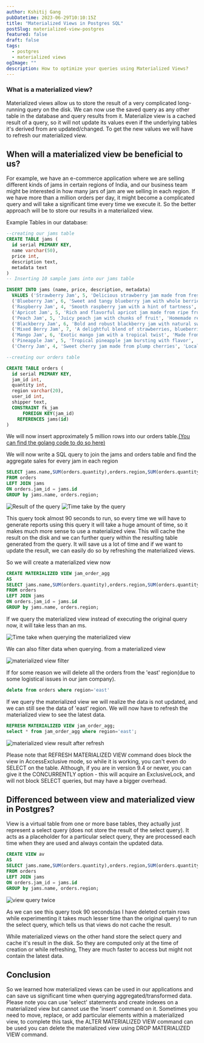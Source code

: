 ```yaml
---
author: Kshitij Gang
pubDatetime: 2023-06-29T10:10:15Z
title: "Materialized Views in Postgres SQL"
postSlug: materialized-view-postgres
featured: false
draft: false
tags:
  - postgres
  - materialized views
ogImage: ""
description: How to optimize your queries using Materialized Views?
---
```


### What is a materialized view?

Materialized views allow us to store the result of a very complicated long-running query on the disk. We can now use the saved query as any other table in the database and query results from it. Materialize view is a cached result of a query, so it will not update its values even if the underlying tables it's derived from are updated/changed. To get the new values we will have to refresh our materialized view.

## When will a materialized view be beneficial to us?

For example, we have an e-commerce application where we are selling different kinds of jams in certain regions of India, and our business team might be interested in how many jars of jam are we selling in each region. If we have more than a million orders per day, it might become a complicated query and will take a significant time every time we execute it. So the better approach will be to store our results in a materialized view.

Example Tables in our database:

```sql
--creating our jams table
CREATE TABLE jams (
  id serial PRIMARY KEY,
  name varchar(50),
  price int,
  description text,
  metadata text
)
-- Inserting 10 sample jams into our jams table

INSERT INTO jams (name, price, description, metadata)
  VALUES ('Strawberry Jam', 5, 'Delicious strawberry jam made from fresh berries', 'Organic, no preservatives'),
  ('Blueberry Jam', 6, 'Sweet and tangy blueberry jam with whole berries', 'Locally sourced ingredients'),
  ('Raspberry Jam', 4, 'Smooth raspberry jam with a hint of tartness', 'Made from hand-picked raspberries'),
  ('Apricot Jam', 5, 'Rich and flavorful apricot jam made from ripe fruits', 'Naturally sweetened'),
  ('Peach Jam', 5, 'Juicy peach jam with chunks of fruit', 'Homemade recipe'),
  ('Blackberry Jam', 6, 'Bold and robust blackberry jam with natural sweetness', 'Handcrafted in small batches'),
  ('Mixed Berry Jam', 7, 'A delightful blend of strawberries, blueberries, and raspberries', 'No artificial colors or flavors'),
  ('Mango Jam', 6, 'Exotic mango jam with a tropical twist', 'Made from sun-ripened mangoes'),
  ('Pineapple Jam', 5, 'Tropical pineapple jam bursting with flavor', 'Perfect for spreading on toast'),
  ('Cherry Jam', 4, 'Sweet cherry jam made from plump cherries', 'Locally sourced and freshly made');

```

```sql
--creating our orders table

CREATE TABLE orders (
  id serial PRIMARY KEY,
  jam_id int,
  quantity int,
  region varchar(20),
  user_id int,
  shipper text,
  CONSTRAINT fk_jam
      FOREIGN KEY(jam_id)
    REFERENCES jams(id)
)

```

We will now insert approximately 5 million rows into our orders table.[(You can find the golang code to do so here)](https://github.com/ThunderGod77/blog-code/tree/main/mt-view)

We will now write a SQL query to join the jams and orders table and find the aggregate sales for every jam in each region

```sql
SELECT jams.name,SUM(orders.quantity),orders.region,SUM(orders.quantity*jams.price)
FROM orders
LEFT JOIN jams
ON orders.jam_id = jams.id
GROUP by jams.name, orders.region;
```

![Result of the query](/assets/materialized-views/mv-blog-agg-query.png)
![Time take by the query](/assets/materialized-views/time-take-agg-q.png)

This query took almost 90 seconds to run, so every time we will have to generate reports using this query it will take a huge amount of time, so it makes much more sense to use a materialized view. This will cache the result on the disk and we can further query within the resulting table generated from the query. It will save us a lot of time and if we want to update the result, we can easily do so by refreshing the materialized views.

So we will create a materialized view now

```sql
CREATE MATERIALIZED VIEW jam_order_agg
AS
SELECT jams.name,SUM(orders.quantity),orders.region,SUM(orders.quantity*jams.price) as total
FROM orders
LEFT JOIN jams
ON orders.jam_id = jams.id
GROUP by jams.name, orders.region;
```

If we query the materialized view instead of executing the original query now, it will take less than an ms.

![Time take when querying the materialized view](/assets/materialized-views/mv-query-time.png)

We can also filter data when querying. from a materialized view

![materialized view filter](/assets/materialized-views/querying-the-mv-filter.png)

If for some reason we will delete all the orders from the 'east' region(due to some logistical issues in our jam company).

```sql
delete from orders where region='east'
```

If we query the materialized view we will realize the data is not updated, and we can still see the data of 'east' region. We will now have to refresh the materialized view to see the latest data.

```sql
REFRESH MATERIALIZED VIEW jam_order_agg;
select * from jam_order_agg where region='east';
```

![materialized view result after refresh](/assets/materialized-views/refresh-materialized-view-result.png)

Please note that REFRESH MATERIALIZED VIEW command does block the view in AccessExclusive mode, so while it is working, you can't even do SELECT on the table. Although, if you are in version 9.4 or newer, you can give it the CONCURRENTLY option - this will acquire an ExclusiveLock, and will not block SELECT queries, but may have a bigger overhead.

## Differenced between view and materialized view in Postgres?

View is a virtual table from one or more base tables, they actually just represent a select query (does not store the result of the select query). It acts as a placeholder for a particular select query, they are processed each time when they are used and always contain the updated data.

```sql
CREATE VIEW av
AS
SELECT jams.name,SUM(orders.quantity),orders.region,SUM(orders.quantity*jams.price) as total
FROM orders
LEFT JOIN jams
ON orders.jam_id = jams.id
GROUP by jams.name, orders.region;

```

![view query twice](/assets/materialized-views/view-query-2.png)

As we can see this query took 90 seconds(as I have deleted certain rows while experimenting it takes much lesser time than the original query) to run the select query, which tells us that views do not cache the result.

While materialized views on the other hand store the select query and cache it's result in the disk. So they are computed only at the time of creation or while refreshing, They are much faster to access but might not contain the latest data.

## Conclusion

So we learned how materialized views can be used in our applications and can save us significant time when querying aggregated/transformed data. Please note you can use 'select' statements and create indexes on a materialized view but cannot use the 'insert' command on it. Sometimes you need to move, replace, or add particular elements within a materialized view, to complete this task, the ALTER MATERIALIZED VIEW command can be used you can delete the materialized view using DROP MATERIALIZED VIEW command.
